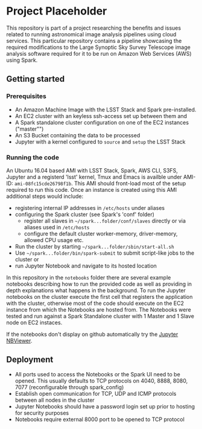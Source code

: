 # Project Placeholder

This repository is part of a project researching the benefits and issues related to running astronomical image analysis pipelines using cloud services. This particular repository contains a pipeline showcasing the required modifications to the Large Synoptic Sky Survey Telescope image analysis software required for it to be run on Amazon Web Services (AWS) using Spark. 

## Getting started

### Prerequisites

* An Amazon Machine Image with the LSST Stack and Spark pre-installed.
* An EC2 cluster with an keyless ssh-access set up between them and
* A Spark standalone cluster configuration on one of the EC2 instances ("master"")
* An S3 Bucket containing the data to be processed
* Jupyter with a kernel configured to `source` and `setup` the LSST Stack


### Running the code

An Ubuntu 16.04 based AMI with LSST Stack, Spark, AWS CLI, S3FS, Jupyter and a registerd 'lsst' kernel, Tmux and Emacs is availble under AMI-ID: `ami-08fc15cde26798f1b`. This AMI should front-load most of the setup required to run this code. Once an instance is created using this AMI additional steps would include:

* registering internal IP addresses in `/etc/hosts` under aliases
* configuring the Spark cluster (see Spark's 'conf' folder)
    * register all slaves in `~/spark...folder/conf/slaves` directly or via aliases used in `/etc/hosts`
    * configure the default cluster worker-memory, driver-memory, allowed CPU usage etc.
* Run the cluster by starting `~/spark...folder/sbin/start-all.sh` 
* Use `~/spark...folder/bin/spark-submit` to submit script-like jobs to the cluster or 
* run Jupyter Notebook and navigate to its hosted location

In this repository in the `notebooks` folder there are several example notebooks describing how to run the provided code as well as providing in depth explanations what happens in the background. To run the Jupyter notebooks on the cluster execute the first cell that registers the application with the cluster, otherwise most of the code should execute on the EC2 instance from which the Notebooks are hosted from. The Notebooks were tested and run against a Spark Standalone cluster with 1 Master and 1 Slave node on EC2 instaces.       

If the notebooks don't display on github automatically try the [Jupyter NBViewer](nbviewer.jupyter.org).


## Deployment

* All ports used to access the Notebooks or the Spark UI need to be opened. This usually defaults to TCP protocols on 4040, 8888, 8080, 7077 (reconfigurable through spark_config)
* Establish open communication for TCP, UDP and ICMP protocols between all nodes in the cluster
* Jupyter Notebooks should have a password login set up prior to hosting for security purposes
* Notebooks require external 8000 port to be opened to TCP protocol
